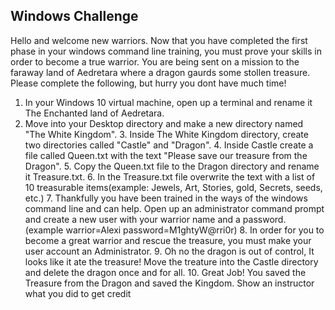 ## Windows Challenge

Hello and welcome new warriors. Now that you have completed the first phase in your windows command line training, you must prove your skills in order to become a true warrior. You are being sent on a mission to the faraway land of Aedretara where a dragon gaurds some stollen treasure. Please complete the following, but hurry you dont have much time!  
	
  1. In your Windows 10 virtual machine, open up a terminal and rename it The Enchanted land of Aedretara. 
  2. Move into your Desktop directory and make a new directory named "The White Kingdom".
	3. Inside The White Kingdom directory, create two directories called "Castle" and "Dragon".
	4. Inside Castle create a file called Queen.txt with the text "Please save our treasure from the Dragon".
	5. Copy the Queen.txt file to the Dragon directory and rename it Treasure.txt.
	6. In the Treasure.txt file overwrite the text with a list of 10 treasurable items(example: Jewels, Art, Stories, gold, Secrets, seeds, etc.)
	7. Thankfully you have been trained in the ways of the windows command line and can help. Open up an administrator command prompt and create a new user with your warrior name and a password. (example warrior=Alexi password=M1ghtyW@rri0r)
	8. In order for you to become a great warrior and rescue the treasure, you must make your user account an Administrator.
	9. Oh no the dragon is out of control, It looks like it ate the treasure! Move the treature into the Castle directory and delete the dragon once and for all.
	10. Great Job! You saved the Treasure from the Dragon and saved the Kingdom. Show an instructor what you did to get credit
  
 
  
